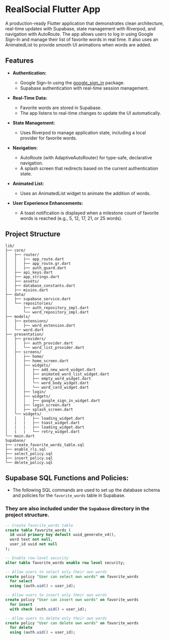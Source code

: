 # RealSocial Flutter App

A production-ready Flutter application that demonstrates clean architecture, real-time updates with Supabase, state management with Riverpod, and navigation with AutoRoute. The app allows users to log in using Google Sign-In and manage their list of favorite words in real time. It also uses an AnimatedList to provide smooth UI animations when words are added.

## Features

- **Authentication:**  
  - Google Sign-In using the [google_sign_in](https://pub.dev/packages/google_sign_in) package.
  - Supabase authentication with real-time session management.
  
- **Real-Time Data:**  
  - Favorite words are stored in Supabase.
  - The app listens to real-time changes to update the UI automatically.

- **State Management:**  
  - Uses Riverpod to manage application state, including a local provider for favorite words.

- **Navigation:**  
  - AutoRoute (with AdaptiveAutoRouter) for type-safe, declarative navigation.
  - A splash screen that redirects based on the current authentication state.

- **Animated List:**  
  - Uses an AnimatedList widget to animate the addition of words.

- **User Experience Enhancements:**  
  - A toast notification is displayed when a milestone count of favorite words is reached (e.g., 5, 12, 17, 21, or 25 words).

## Project Structure

```
lib/
├── core/
│   ├── router/
│   │   ├── app_route.dart
│   │   ├── app_route.gr.dart
│   │   ├── auth_guard.dart
│   ├── api_keys.dart
│   ├── app_strings.dart
│   ├── assets/
│   ├── database_constants.dart
│   ├── mixins.dart
├── data/
│   ├── supabase_service.dart
│   └── repositories/
│       ├── auth_repository_impl.dart
│       └── word_repository_impl.dart
├── models/
│   ├── extensions/
│   │   ├── word_extension.dart
│   └── word.dart
├── presentation/
│   ├── providers/
│   │   ├── auth_provider.dart
│   │   └── word_list_provider.dart
│   ├── screens/
│   │   ├── home/
│   │   ├── home_screen.dart
│   │   ├── widgets/
│   │   │   ├── add_new_word_widget.dart
│   │   │   ├── animated_word_list_widget.dart
│   │   │   ├── empty_word_widget.dart
│   │   │   └── word_body_widget.dart
│   │   │   └── word_card_widget.dart
│   │   ├── login/
│   │   ├── widgets/
│   │   │   ├── google_sign_in_widget.dart
│   │   ├── login_screen.dart
│   │   ├── splash_screen.dart
│   └── widgets/
│   │   │   ├── loading_widget.dart
│   |   |   ├── toast_widget.dart
│   |   |   ├── loading_widget.dart
│   |   |   └── retry_widget.dart
└── main.dart
Supabase/
├── create_favorite_words_table.sql
├── enable_rls.sql
├── select_policy.sql
├── insert_policy.sql
└── delete_policy.sql
```

## Supabase SQL Functions and Policies:

* The following SQL commands are used to set up the database schema and policies for the `favorite_words` table in Supabase. 

### They are also included under the `Supabase` directory in the project structure.

```sql
-- Create favorite_words table
create table favorite_words (
  id uuid primary key default uuid_generate_v4(),
  word text not null,
  user_id uuid not null
);

-- Enable row-level security
alter table favorite_words enable row level security;

-- Allow users to select only their own words
create policy "User can select own words" on favorite_words
  for select
  using (auth.uid() = user_id);

-- Allow users to insert only their own words
create policy "User can insert own words" on favorite_words
  for insert
  with check (auth.uid() = user_id);

-- Allow users to delete only their own words
create policy "User can delete own words" on favorite_words
  for delete
  using (auth.uid() = user_id);
```
